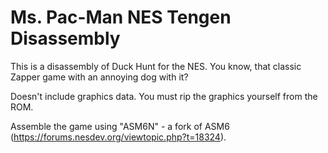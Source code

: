 # Ms. Pac-Man NES Tengen Disassembly
This is a disassembly of Duck Hunt for the NES. You know, that classic Zapper game with an annoying dog with it?

Doesn't include graphics data. You must rip the graphics yourself from the ROM.

Assemble the game using "ASM6N" - a fork of ASM6 (https://forums.nesdev.org/viewtopic.php?t=18324).